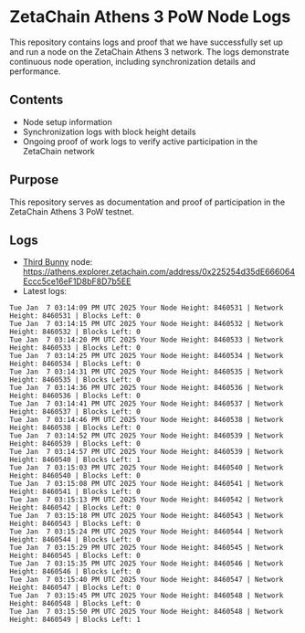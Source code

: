 # ZetaChain Athens 3 PoW Node Logs
This repository contains logs and proof that we have successfully set up and run a node on the ZetaChain Athens 3 network. The logs demonstrate continuous node operation, including synchronization details and performance.

## Contents
- Node setup information
- Synchronization logs with block height details
- Ongoing proof of work logs to verify active participation in the ZetaChain network

## Purpose
This repository serves as documentation and proof of participation in the ZetaChain Athens 3 PoW testnet.

## Logs

- [Third Bunny](https://thirdbunny.xyz/) node: https://athens.explorer.zetachain.com/address/0x225254d35dE666064Eccc5ce16eF1D8bF8D7b5EE
- Latest logs:
```
Tue Jan  7 03:14:09 PM UTC 2025 Your Node Height: 8460531 | Network Height: 8460531 | Blocks Left: 0
Tue Jan  7 03:14:15 PM UTC 2025 Your Node Height: 8460532 | Network Height: 8460532 | Blocks Left: 0
Tue Jan  7 03:14:20 PM UTC 2025 Your Node Height: 8460533 | Network Height: 8460533 | Blocks Left: 0
Tue Jan  7 03:14:25 PM UTC 2025 Your Node Height: 8460534 | Network Height: 8460534 | Blocks Left: 0
Tue Jan  7 03:14:31 PM UTC 2025 Your Node Height: 8460535 | Network Height: 8460535 | Blocks Left: 0
Tue Jan  7 03:14:36 PM UTC 2025 Your Node Height: 8460536 | Network Height: 8460536 | Blocks Left: 0
Tue Jan  7 03:14:41 PM UTC 2025 Your Node Height: 8460537 | Network Height: 8460537 | Blocks Left: 0
Tue Jan  7 03:14:46 PM UTC 2025 Your Node Height: 8460538 | Network Height: 8460538 | Blocks Left: 0
Tue Jan  7 03:14:52 PM UTC 2025 Your Node Height: 8460539 | Network Height: 8460539 | Blocks Left: 0
Tue Jan  7 03:14:57 PM UTC 2025 Your Node Height: 8460539 | Network Height: 8460540 | Blocks Left: 1
Tue Jan  7 03:15:03 PM UTC 2025 Your Node Height: 8460540 | Network Height: 8460540 | Blocks Left: 0
Tue Jan  7 03:15:08 PM UTC 2025 Your Node Height: 8460541 | Network Height: 8460541 | Blocks Left: 0
Tue Jan  7 03:15:13 PM UTC 2025 Your Node Height: 8460542 | Network Height: 8460542 | Blocks Left: 0
Tue Jan  7 03:15:18 PM UTC 2025 Your Node Height: 8460543 | Network Height: 8460543 | Blocks Left: 0
Tue Jan  7 03:15:24 PM UTC 2025 Your Node Height: 8460544 | Network Height: 8460544 | Blocks Left: 0
Tue Jan  7 03:15:29 PM UTC 2025 Your Node Height: 8460545 | Network Height: 8460545 | Blocks Left: 0
Tue Jan  7 03:15:35 PM UTC 2025 Your Node Height: 8460546 | Network Height: 8460546 | Blocks Left: 0
Tue Jan  7 03:15:40 PM UTC 2025 Your Node Height: 8460547 | Network Height: 8460547 | Blocks Left: 0
Tue Jan  7 03:15:45 PM UTC 2025 Your Node Height: 8460548 | Network Height: 8460548 | Blocks Left: 0
Tue Jan  7 03:15:50 PM UTC 2025 Your Node Height: 8460548 | Network Height: 8460549 | Blocks Left: 1
```
